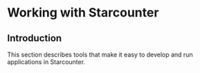 # Working with Starcounter

## Introduction

This section describes tools that make it easy to develop and run applications in Starcounter.





